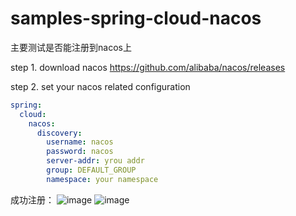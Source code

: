 # samples-spring-cloud-nacos

主要测试是否能注册到nacos上

step 1. download nacos https://github.com/alibaba/nacos/releases

step 2. set your nacos related configuration

```yml
spring:
  cloud:
    nacos:
      discovery:
        username: nacos
        password: nacos
        server-addr: yrou addr
        group: DEFAULT_GROUP
        namespace: your namespace
```

成功注册：
![image](https://user-images.githubusercontent.com/65269574/170624882-b475aed2-bcbb-47c3-82b6-8fab1b53ebfa.png)
![image](https://user-images.githubusercontent.com/65269574/170624839-a638f74e-f6ed-40bf-9cad-31697ae5e110.png)